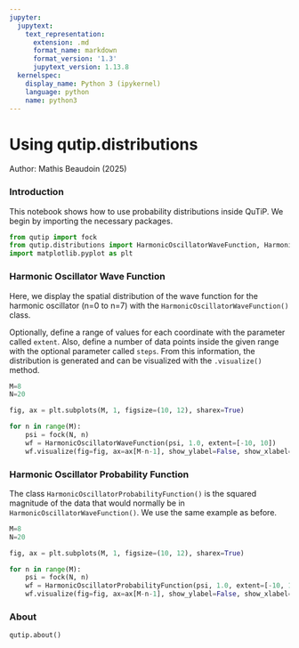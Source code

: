 ```yaml
---
jupyter:
  jupytext:
    text_representation:
      extension: .md
      format_name: markdown
      format_version: '1.3'
      jupytext_version: 1.13.8
  kernelspec:
    display_name: Python 3 (ipykernel)
    language: python
    name: python3
---
```


# Using qutip.distributions

Author: Mathis Beaudoin (2025)

### Introduction

This notebook shows how to use probability distributions inside QuTiP. We begin by importing the necessary packages.

```python
from qutip import fock
from qutip.distributions import HarmonicOscillatorWaveFunction, HarmonicOscillatorProbabilityFunction
import matplotlib.pyplot as plt
```

### Harmonic Oscillator Wave Function

Here, we display the spatial distribution of the wave function for the harmonic oscillator (n=0 to n=7) with the `HarmonicOscillatorWaveFunction()` class.

Optionally, define a range of values for each coordinate with the parameter called `extent`. Also, define a number of data points inside the given range with the optional parameter called `steps`. From this information, the distribution is generated and can be visualized with the `.visualize()` method.

```python
M=8
N=20

fig, ax = plt.subplots(M, 1, figsize=(10, 12), sharex=True)

for n in range(M):
    psi = fock(N, n)
    wf = HarmonicOscillatorWaveFunction(psi, 1.0, extent=[-10, 10])
    wf.visualize(fig=fig, ax=ax[M-n-1], show_ylabel=False, show_xlabel=(n == 0))
```

### Harmonic Oscillator Probability Function

The class `HarmonicOscillatorProbabilityFunction()` is the squared magnitude of the data that would normally be in `HarmonicOscillatorWaveFunction()`. We use the same example as before.

```python
M=8
N=20

fig, ax = plt.subplots(M, 1, figsize=(10, 12), sharex=True)

for n in range(M):
    psi = fock(N, n)
    wf = HarmonicOscillatorProbabilityFunction(psi, 1.0, extent=[-10, 10])
    wf.visualize(fig=fig, ax=ax[M-n-1], show_ylabel=False, show_xlabel=(n == 0))
```

### About

```python
qutip.about()
```
